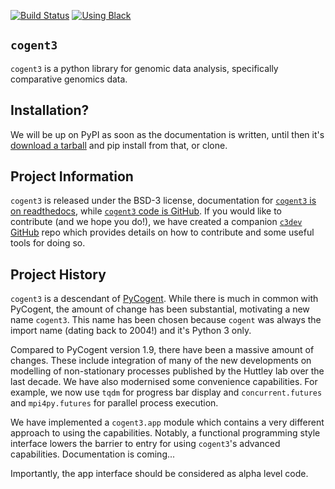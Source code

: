 [![Build Status](https://dev.azure.com/GavinHuttley/cogent3/_apis/build/status/cogent3.cogent3?branchName=master)](https://dev.azure.com/GavinHuttley/cogent3/_build/latest?definitionId=1&branchName=master)
[![Using Black](https://img.shields.io/badge/code%20style-black-000000.svg)](https://img.shields.io/badge/code%20style-black-000000.svg)

## `cogent3`

`cogent3` is a python library for genomic data analysis, specifically comparative genomics data.

## Installation?

We will be up on PyPI as soon as the documentation is written, until then it's [download a tarball](https://github.com/cogent3/cogent3) and pip install from that, or clone.

## Project Information

`cogent3` is released under the BSD-3 license, documentation for [`cogent3` is on readthedocs](https://cogent3.readthedocs.io/en/latest/), while [`cogent3` code is GitHub](https://github.com/cogent3/cogent3). If you would like to contribute (and we hope you do!), we have created a companion [`c3dev` GitHub](https://github.com/cogent3/c3dev) repo which provides details on how to contribute and some useful tools for doing so.

## Project History

`cogent3` is a descendant of [PyCogent](https://github.com/pycogent/pycogent.github.com). While there is much in common with PyCogent, the amount of change has been substantial, motivating a new name `cogent3`. This name has been chosen because `cogent` was always the import name (dating back to 2004!) and it's Python 3 only.

Compared to PyCogent version 1.9, there have been a massive amount of changes. These include integration of many of the new developments on modelling of non-stationary processes published by the Huttley lab over the last decade. We have also modernised some convenience capabilities. For example, we now use `tqdm` for progress bar display and `concurrent.futures` and `mpi4py.futures` for parallel process execution.

We have implemented a `cogent3.app` module which contains a very different approach to using the capabilities. Notably, a functional programming style interface lowers the barrier to entry for using `cogent3`'s advanced capabilities. Documentation is coming...

Importantly, the app interface should be considered as alpha level code.
